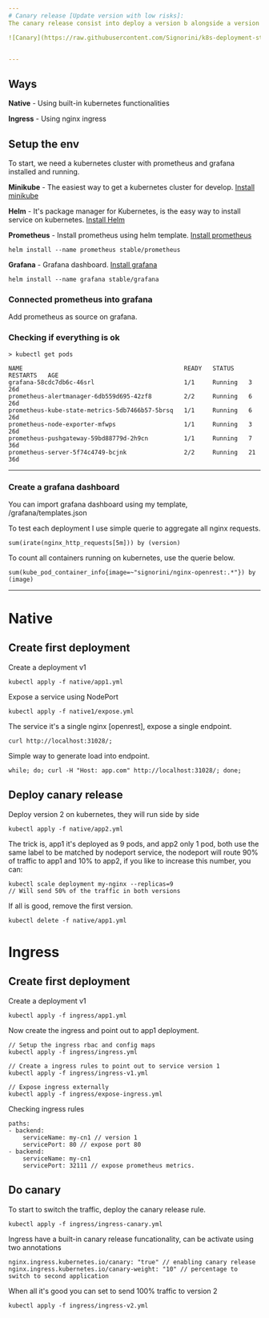 ```yaml
---
# Canary release [Update version with low risks]: 
The canary release consist into deploy a version b alongside a version a, but route a subsets of users to a new version, you can start with a small percentage, 1% to a new version and 99% to old version, and increase this value accordingly, this release is excellent when you don’t know the impact of the new release, the concerns takes time to finish the deployment, can be expensive to handle the deployments flows and is typically very slow deployment normally more than rollout deployment.

![Canary](https://raw.githubusercontent.com/Signorini/k8s-deployment-strategies/master/images/canary.png)


---
```


##  Ways

**Native** - Using built-in kubernetes functionalities

**Ingress** - Using nginx ingress

##  Setup the env

To start, we need a kubernetes cluster with prometheus and grafana installed and running.

**Minikube** - The easiest way to get a kubernetes cluster for develop. [Install minikube](https://kubernetes.io/docs/tasks/tools/install-minikube/)

**Helm** - It's package manager for Kubernetes, is the easy way to install service on kubernetes. [Install Helm](https://helm.sh/docs/using_helm/#quickstart)

**Prometheus** - Install prometheus using helm template. [Install prometheus](https://github.com/helm/charts/tree/master/stable/prometheus)
```
helm install --name prometheus stable/prometheus
```

**Grafana** - Grafana dashboard. [Install grafana](https://github.com/helm/charts/tree/master/stable/grafana)
```
helm install --name grafana stable/grafana
```

### Connected prometheus into grafana

Add prometheus as source on grafana.

### Checking if everything is ok

```
> kubectl get pods

NAME                                             READY   STATUS    RESTARTS   AGE
grafana-58cdc7db6c-46srl                         1/1     Running   3          26d
prometheus-alertmanager-6db559d695-42zf8         2/2     Running   6          26d
prometheus-kube-state-metrics-5db7466b57-5brsq   1/1     Running   6          26d
prometheus-node-exporter-mfwps                   1/1     Running   3          26d
prometheus-pushgateway-59bd88779d-2h9cn          1/1     Running   7          36d
prometheus-server-5f74c4749-bcjnk                2/2     Running   21         36d
```

--- 

### Create a grafana dashboard

You can import grafana dashboard using my template, /grafana/templates.json

To test each deployment I use simple querie to aggregate all nginx requests.

```
sum(irate(nginx_http_requests[5m])) by (version)
```

To count all containers running on kubernetes, use the querie below.

```
sum(kube_pod_container_info{image=~"signorini/nginx-openrest:.*"}) by (image)
```

---

# Native

## Create first deployment

Create a deployment v1

```
kubectl apply -f native/app1.yml
```

Expose a service using NodePort

```
kubectl apply -f native1/expose.yml
```

The service it's a single nginx [openrest], expose a single endpoint.

```
curl http://localhost:31028/;
```

Simple way to generate load into endpoint.
```
while; do; curl -H "Host: app.com" http://localhost:31028/; done;
```

## Deploy canary release

Deploy version 2 on kubernetes, they will run side by side

```
kubectl apply -f native/app2.yml
```

The trick is, app1 it's deployed as 9 pods, and app2 only 1 pod, both use the same label to be matched by nodeport service, the nodeport will route 90% of traffic to app1 and 10% to app2, if you like to increase this number, you can:
```
kubectl scale deployment my-nginx --replicas=9
// Will send 50% of the traffic in both versions
```

If all is good, remove the first version.
```
kubectl delete -f native/app1.yml
```


# Ingress

## Create first deployment

Create a deployment v1

```
kubectl apply -f ingress/app1.yml
```

Now create the ingress and point out to app1 deployment.

```
// Setup the ingress rbac and config maps
kubectl apply -f ingress/ingress.yml

// Create a ingress rules to point out to service version 1
kubectl apply -f ingress/ingress-v1.yml

// Expose ingress externally
kubectl apply -f ingress/expose-ingress.yml
```

Checking ingress rules
```
paths:
- backend:
    serviceName: my-cn1 // version 1
    servicePort: 80 // expose port 80
- backend:
    serviceName: my-cn1
    servicePort: 32111 // expose prometheus metrics.
```

## Do canary

To start to switch the traffic, deploy the canary release rule.
```
kubectl apply -f ingress/ingress-canary.yml
```

Ingress have a built-in canary release funcationality, can be activate using two annotations
```
nginx.ingress.kubernetes.io/canary: "true" // enabling canary release
nginx.ingress.kubernetes.io/canary-weight: "10" // percentage to switch to second application
```

When all it's good you can set to send 100% traffic to version 2
```
kubectl apply -f ingress/ingress-v2.yml
```